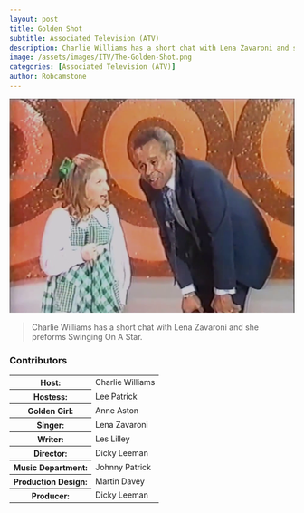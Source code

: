 ```yaml
---
layout: post
title: Golden Shot
subtitle: Associated Television (ATV)
description: Charlie Williams has a short chat with Lena Zavaroni and she preforms Swinging On A Star.
image: /assets/images/ITV/The-Golden-Shot.png
categories: [Associated Television (ATV)]
author: Robcamstone
---
```


![](/assets/images/ITV/The-Golden-Shot.png)

> Charlie Williams has a short chat with Lena Zavaroni and she preforms Swinging On A Star.

### Contributors
<table>
<tr><th>Host:</th> <td>Charlie Williams</td></tr>
<tr><th>Hostess:</th> <td>Lee Patrick</td></tr>
<tr><th>Golden Girl:</th> <td>Anne Aston</td></tr>
<tr><th>Singer:</th> <td>Lena Zavaroni</td></tr>
<tr><th>Writer:</th> <td>Les Lilley</td></tr>
<tr><th>Director:</th> <td>Dicky Leeman</td></tr>
<tr><th>Music Department:</th> <td>Johnny Patrick</td></tr>
<tr><th>Production Design:</th> <td>Martin Davey</td></tr>
<tr><th>Producer:</th> <td>Dicky Leeman</td></tr>
</table>

